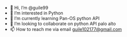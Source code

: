 - 👋 Hi, I’m @guile99
- 👀 I’m interested in Python
- 🌱 I’m currently learning Pan-OS python API
- 💞️ I’m looking to collaborate on python API palo alto
- 📫 How to reach me via email guile102177@gmail.com

<!---
guile99/guile99 is a ✨ special ✨ repository because its `README.md` (this file) appears on your GitHub profile.
You can click the Preview link to take a look at your changes.
--->
